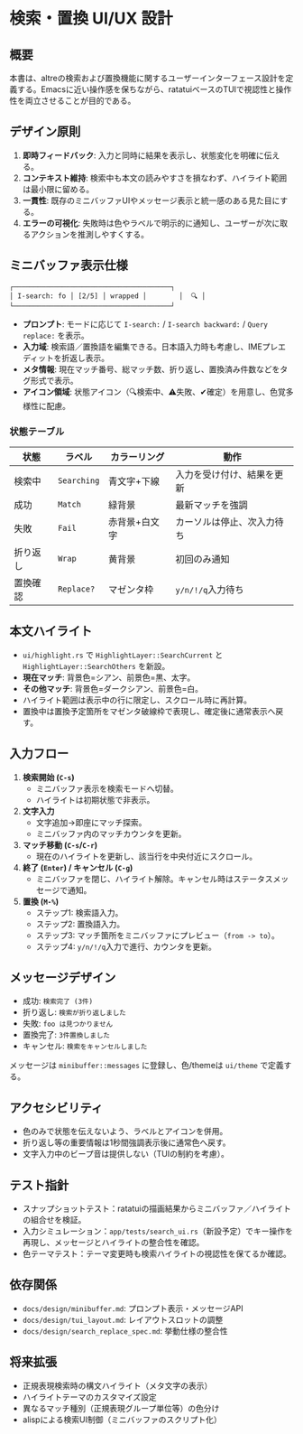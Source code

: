 # 検索・置換 UI/UX 設計

## 概要
本書は、altreの検索および置換機能に関するユーザーインターフェース設計を定義する。Emacsに近い操作感を保ちながら、ratatuiベースのTUIで視認性と操作性を両立させることが目的である。

## デザイン原則
1. **即時フィードバック**: 入力と同時に結果を表示し、状態変化を明確に伝える。
2. **コンテキスト維持**: 検索中も本文の読みやすさを損なわず、ハイライト範囲は最小限に留める。
3. **一貫性**: 既存のミニバッファUIやメッセージ表示と統一感のある見た目にする。
4. **エラーの可視化**: 失敗時は色やラベルで明示的に通知し、ユーザーが次に取るアクションを推測しやすくする。

## ミニバッファ表示仕様
```
┌───────────────────────────────────────┐
│ I-search: fo │ [2/5] │ wrapped │        │  🔍 │
└───────────────────────────────────────┘
```
- **プロンプト**: モードに応じて `I-search:` / `I-search backward:` / `Query replace:` を表示。
- **入力域**: 検索語／置換語を編集できる。日本語入力時も考慮し、IMEプレエディットを折返し表示。
- **メタ情報**: 現在マッチ番号、総マッチ数、折り返し、置換済み件数などをタグ形式で表示。
- **アイコン領域**: 状態アイコン（🔍検索中、⚠失敗、✔確定）を用意し、色覚多様性に配慮。

### 状態テーブル
| 状態 | ラベル | カラーリング | 動作 |
| --- | --- | --- | --- |
| 検索中 | `Searching` | 青文字+下線 | 入力を受け付け、結果を更新 |
| 成功 | `Match` | 緑背景 | 最新マッチを強調 |
| 失敗 | `Fail` | 赤背景+白文字 | カーソルは停止、次入力待ち |
| 折り返し | `Wrap` | 黄背景 | 初回のみ通知 |
| 置換確認 | `Replace?` | マゼンタ枠 | `y/n/!/q`入力待ち |

## 本文ハイライト
- `ui/highlight.rs` で `HighlightLayer::SearchCurrent` と `HighlightLayer::SearchOthers` を新設。
- **現在マッチ**: 背景色=シアン、前景色=黒、太字。
- **その他マッチ**: 背景色=ダークシアン、前景色=白。
- ハイライト範囲は表示中の行に限定し、スクロール時に再計算。
- 置換中は置換予定箇所をマゼンタ破線枠で表現し、確定後に通常表示へ戻す。

## 入力フロー
1. **検索開始 (`C-s`)**
   - ミニバッファ表示を検索モードへ切替。
   - ハイライトは初期状態で非表示。
2. **文字入力**
   - 文字追加→即座にマッチ探索。
   - ミニバッファ内のマッチカウンタを更新。
3. **マッチ移動 (`C-s`/`C-r`)**
   - 現在のハイライトを更新し、該当行を中央付近にスクロール。
4. **終了 (`Enter`) / キャンセル (`C-g`)**
   - ミニバッファを閉じ、ハイライト解除。キャンセル時はステータスメッセージで通知。
5. **置換 (`M-%`)**
   - ステップ1: 検索語入力。
   - ステップ2: 置換語入力。
   - ステップ3: マッチ箇所をミニバッファにプレビュー（`from -> to`）。
   - ステップ4: `y/n/!/q`入力で進行、カウンタを更新。

## メッセージデザイン
- 成功: `検索完了 (3件)`
- 折り返し: `検索が折り返しました`
- 失敗: `foo は見つかりません`
- 置換完了: `3件置換しました`
- キャンセル: `検索をキャンセルしました`

メッセージは `minibuffer::messages` に登録し、色/themeは `ui/theme` で定義する。

## アクセシビリティ
- 色のみで状態を伝えないよう、ラベルとアイコンを併用。
- 折り返し等の重要情報は1秒間強調表示後に通常色へ戻す。
- 文字入力中のビープ音は提供しない（TUIの制約を考慮）。

## テスト指針
- スナップショットテスト：ratatuiの描画結果からミニバッファ／ハイライトの組合せを検証。
- 入力シミュレーション：`app/tests/search_ui.rs`（新設予定）でキー操作を再現し、メッセージとハイライトの整合性を確認。
- 色テーマテスト：テーマ変更時も検索ハイライトの視認性を保てるか確認。

## 依存関係
- `docs/design/minibuffer.md`: プロンプト表示・メッセージAPI
- `docs/design/tui_layout.md`: レイアウトスロットの調整
- `docs/design/search_replace_spec.md`: 挙動仕様の整合性

## 将来拡張
- 正規表現検索時の構文ハイライト（メタ文字の表示）
- ハイライトテーマのカスタマイズ設定
- 異なるマッチ種別（正規表現グループ単位等）の色分け
- alispによる検索UI制御（ミニバッファのスクリプト化）

